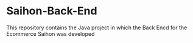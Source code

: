 # Saihon-Back-End
This repository contains the Java project in which the Back Encd for the Ecommerce Saihon was developed
